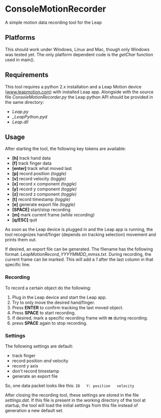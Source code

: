 ConsoleMotionRecorder
=====================

A simple motion data recording tool for the Leap

## Platforms

This should work under Windows, Linux and Mac, though only Windows was tested yet.
The only platform dependent code is the *getChar* function used in main().

## Requirements

This tool requires a python 2.x installation and a Leap Motion device (www.leapmotion.com) with installed Leap app.
Alongside with the source file *ConsoleMotionRecorder.py* the Leap python API should be provided in the same directory:

* *Leap.py*
* *_LeapPython.pyd*
* *Leap.dll*

## Usage

After starting the tool, the following key tokens are available:

* **[h]**   track hand data
* **[f]**   track finger data
* **[enter]**   track what moved last
* **[p]**   record position *(toggle)*
* **[v]**   record velocity *(toggle)*
* **[x]**   record x component *(toggle)*
* **[y]**   record y component *(toggle)*
* **[z]**   record z component *(toggle)*
* **[t]**   record timestamp *(toggle)*
* **[e]**   generate export file *(toggle)*
* **[SPACE]**   start/stop recording
* **[m]**   mark current frame *(while recording)*
* **[q/ESC]**   quit

As soon as the Leap device is plugged in and the Leap app is running, the tool recognizes hand/finger (depends on tracking selection) movement and prints them out.

If desired, an export file can be generated. The filename has the following format: *LeapMotionRecord_YYYYMMDD_mmss.txt*.
During recording, the current frame can be marked. This will add a *1* after the last column in that specific line.

### Recording

To record a certain object do the following:

1. Plug in the Leap device and start the Leap app.
2. Try to only move the desired hand/finger.
3. Press **ENTER** to confirm tracking the last moved object.
4. Press **SPACE** to start recording.
5. If desired, mark a specific recording frame with **m** during recording.
6. press **SPACE** again to stop recording.

### Settings

The following settings are default:

* track finger
* record position *and* velocity
* record y axis
* don't record timestamp
* generate an export file

So, one data packet looks like this:
`ID   Y: position   velocity`

After closing the recording tool, these settings are stored in the file *settings.dat*. If this file is present in the working directory of the tool at startup, the tool will load the initial settings from this file instead of generation a new default set. 

